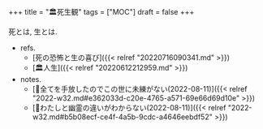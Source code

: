 +++
title = "🏛死生観"
tags = ["MOC"]
draft = false
+++

死とは, 生とは.

-   refs.
    -   [死の恐怖と生の喜び]({{< relref "20220716090341.md" >}})
    -   [🏛人生]({{< relref "20220612212959.md" >}})
-   notes.
    -   [💭全てを手放したのでこの世に未練がない(2022-08-11)]({{< relref "2022-w32.md#e362033d-c20e-4765-a571-69e66d69d10e" >}})
    -   [💭わたしと幽霊の違いがわからない(2022-08-11)]({{< relref "2022-w32.md#b5b08ecf-ce4f-4a5b-9cdc-a4646eebdf52" >}})
